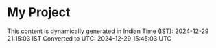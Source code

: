 # My Project

This content is dynamically generated in Indian Time (IST): 2024-12-29 21:15:03 IST
Converted to UTC: 2024-12-29 15:45:03 UTC

